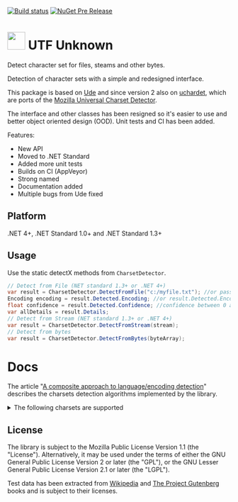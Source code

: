 [![Build status](https://ci.appveyor.com/api/projects/status/xr59ab52cav8vuph/branch/master?svg=true)](https://ci.appveyor.com/project/304NotModified/utf-unknown/branch/master)
[![NuGet Pre Release](https://img.shields.io/nuget/vpre/UTF.Unknown.svg)](https://www.nuget.org/packages/UTF.Unknown/)

<!--
[![codecov.io](https://codecov.io/github/UniversalCharsetDetector/ude/coverage.svg?branch=master)](https://codecov.io/github/UniversalCharsetDetector/ude?branch=master)
-->

<h1><img src="https://raw.githubusercontent.com/CharsetDetector/UTF-unknown/master/logo.png" width="40" height="40" /> UTF Unknown </h1>



Detect character set for files, steams and other bytes.

Detection of character sets with a simple and redesigned interface.

This package is based on [Ude](https://github.com/errepi/ude) and since version 2 also on [uchardet](https://gitlab.freedesktop.org/uchardet/uchardet),
which are ports of the [Mozilla Universal Charset Detector](https://mxr.mozilla.org/mozilla/source/extensions/universalchardet/).

The interface and other classes has been resigned so it's easier to use and better object oriented design (OOD). Unit tests and CI has been added.

Features:

- New API
- Moved to .NET Standard
- Added more unit tests
- Builds on CI (AppVeyor)
- Strong named
- Documentation added
- Multiple bugs from Ude fixed

## Platform
.NET 4+, .NET Standard 1.0+ and  .NET Standard 1.3+

## Usage

Use the static detectX methods from `CharsetDetector`.

```c#
// Detect from File (NET standard 1.3+ or .NET 4+)
var result = CharsetDetector.DetectFromFile("c:/myfile.txt"); //or pass FileInfo
Encoding encoding = result.Detected.Encoding; //or result.Detected.EncodingName
float confidence = result.Detected.Confidence; //confidence between 0 and 1
var allDetails = result.Details;
// Detect from Stream (NET standard 1.3+ or .NET 4+)
var result = CharsetDetector.DetectFromStream(stream);
// Detect from bytes
var result = CharsetDetector.DetectFromBytes(byteArray);

```

# Docs

The article "[A composite approach to language/encoding detection](https://www-archive.mozilla.org/projects/intl/UniversalCharsetDetection.html)" describes the charsets detection algorithms implemented by the library.

<details>
  <summary>The following charsets are supported</summary>

|        Language         | Encodings                                                                                           |
|-------------------------|-----------------------------------------------------------------------------------------------------|
| International (Unicode) | UTF-8; UTF-16BE / UTF-16LE; UTF-32BE / UTF-32LE / X-ISO-10646-UCS-4-34121 / X-ISO-10646-UCS-4-21431 |
| Arabic                  | ISO-8859-6; WINDOWS-1256                                                                            |
| Bulgarian               | ISO-8859-5; WINDOWS-1251                                                                            |
| Chinese                 | ISO-2022-CN; BIG5; EUC-TW; GB18030; HZ-GB-2312                                                      |
| Croatian                | ISO-8859-2; ISO-8859-13; ISO-8859-16; WINDOWS-1250; IBM852; MAC-CENTRALEUROPE                       |
| Czech                   | WINDOWS-1250; ISO-8859-2; IBM852; MAC-CENTRALEUROPE                                                 |
| Danish                  | ISO-8859-1; ISO-8859-15; WINDOWS-1252                                                               |
| English                 | ASCII                                                                                               |
| Esperanto               | ISO-8859-3                                                                                          |
| Estonian                | ISO-8859-4; ISO-8859-13; ISO-8859-13; WINDOWS-1252; WINDOWS-1257                                    |
| Finnish                 | ISO-8859-1; ISO-8859-4; ISO-8859-9; ISO-8859-13; ISO-8859-15; WINDOWS-1252                          |
| French                  | ISO-8859-1; ISO-8859-15; WINDOWS-1252                                                               |
| German                  | ISO-8859-1; WINDOWS-1252                                                                            |
| Greek                   | ISO-8859-7; WINDOWS-1253                                                                            |
| Hebrew                  | ISO-8859-8; WINDOWS-1255                                                                            |
| Hungarian               | ISO-8859-2; WINDOWS-1250                                                                            |
| Irish Gaelic            | ISO-8859-1; ISO-8859-9; ISO-8859-15; WINDOWS-1252                                                   |
| Italian                 | ISO-8859-1; ISO-8859-3; ISO-8859-9; ISO-8859-15; WINDOWS-1252                                       |
| Japanese                | ISO-2022-JP; SHIFT_JIS; EUC-JP                                                                      |
| Korean                  | ISO-2022-KR; EUC-KR / UHC; WINDOWS-949                                                              |
| Lithuanian              | ISO-8859-4; ISO-8859-10; ISO-8859-13                                                                |
| Latvian                 | ISO-8859-4; ISO-8859-10; ISO-8859-13                                                                |
| Maltese                 | ISO-8859-3                                                                                          |
| Polish                  | ISO-8859-2; ISO-8859-13; ISO-8859-16; WINDOWS-1250; IBM852; MAC-CENTRALEUROPE                       |
| Portuguese              | ISO-8859-1; ISO-8859-9; ISO-8859-15; WINDOWS-1252                                                   |
| Romanian                | ISO-8859-2; ISO-8859-16; WINDOWS-1250; IBM852                                                       |
| Russian                 | ISO-8859-5; KOI8-R; WINDOWS-1251; MAC-CYRILLIC; IBM866; IBM855                                      |
| Slovak                  | WINDOWS-1250; ISO-8859-2; IBM852; MAC-CENTRALEUROPE                                                 |
| Slovene                 | ISO-8859-2; ISO-8859-16; WINDOWS-1250; IBM852; MAC-CENTRALEUROPE                                    |
| Spanish                 | ISO-8859-1; ISO-8859-15; WINDOWS-1252                                                               |
| Swedish                 | ISO-8859-1; ISO-8859-4; ISO-8859-9; ISO-8859-15; WINDOWS-1252                                       |
| Thai                    | TIS-620; ISO-8859-11                                                                                |
| Turkish                 | ISO-8859-3; ISO-8859-9                                                                              |
| Vietnamese              | VISCII; WINDOWS-1258                                                                                |
| Others                  | WINDOWS-1252                                                                                        |

</details>



## License

The library is subject to the Mozilla Public License Version 1.1 (the "License"). Alternatively, it may be used under the terms of either the GNU General Public License Version 2 or later (the "GPL"), or the GNU Lesser General Public License Version 2.1 or later (the "LGPL").

Test data has been extracted from [Wikipedia](https://wikipedia.org) and [The Project Gutenberg](https://www.gutenberg.org/) books and is subject to their licenses.
